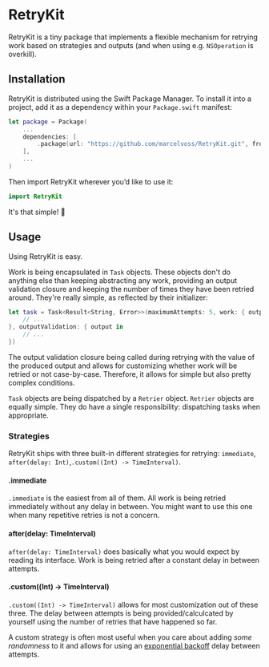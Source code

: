 # RetryKit

RetryKit is a tiny package that implements a flexible mechanism for retrying work based on strategies and outputs (and when using e.g. `NSOperation` is overkill).

## Installation

RetryKit is distributed using the Swift Package Manager. To install it into a project, add it as a dependency within your `Package.swift` manifest:

```swift
let package = Package(
    ...
    dependencies: [
        .package(url: "https://github.com/marcelvoss/RetryKit.git", from: "0.1.0")
    ],
    ...
)

```

Then import RetryKit wherever you’d like to use it:

```swift
import RetryKit
```

It's that simple! 🎉

## Usage

Using RetryKit is easy.

Work is being encapsulated in `Task` objects. These objects don't do anything else than keeping abstracting any work, providing an output validation closure and keeping the number of times they have been retried around. They're really simple, as reflected by their initializer:

```swift
let task = Task<Result<String, Error>>(maximumAttempts: 5, work: { output in
    // ...
}, outputValidation: { output in
    // ...
})
```

The output validation closure being called during retrying with the value of the produced output and allows for customizing whether work will be retried or not case-by-case. Therefore, it allows for simple but also pretty complex conditions.

`Task` objects are being dispatched by a `Retrier` object. `Retrier` objects are equally simple. They do have a single responsibility: dispatching tasks when appropriate.

### Strategies

RetryKit ships with three built-in different strategies for retrying: `immediate`, `after(delay: Int)`,`.custom((Int) -> TimeInterval)`.

#### .immediate
`.immediate` is the easiest from all of them. All work is being retried immediately without any delay in between. You might want to use this one when many repetitive retries is not a concern.

#### after(delay: TimeInterval)
`after(delay: TimeInterval)` does basically what you would expect by reading its interface. Work is being retried after a constant delay in between attempts.

#### .custom((Int) -> TimeInterval)
`.custom((Int) -> TimeInterval)` allows for most customization out of these three. The delay between attempts is being provided/calculcated by yourself using the number of retries that have happened so far.

A custom strategy is often most useful when you care about adding _some randomness_ to it and allows for using an [exponential backoff](https://en.wikipedia.org/wiki/Exponential_backoff) delay between attempts. 

